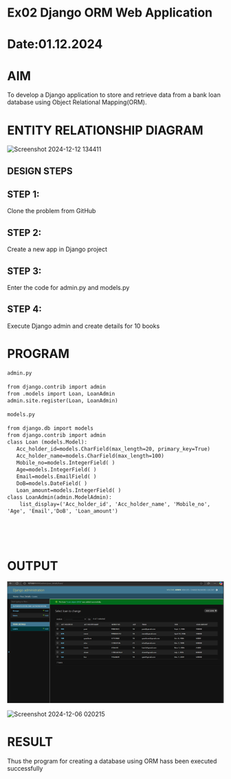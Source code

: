 # Ex02 Django ORM Web Application
# Date:01.12.2024
# AIM
To develop a Django application to store and retrieve data from a bank loan database using Object Relational Mapping(ORM).

# ENTITY RELATIONSHIP DIAGRAM

![Screenshot 2024-12-12 134411](https://github.com/user-attachments/assets/1dd8fe3b-3314-44d5-a0d9-2ccf9a599f60)

## DESIGN STEPS
## STEP 1:
Clone the problem from GitHub

## STEP 2:
Create a new app in Django project

## STEP 3:
Enter the code for admin.py and models.py

## STEP 4:
Execute Django admin and create details for 10 books

# PROGRAM
```
admin.py

from django.contrib import admin
from .models import Loan, LoanAdmin
admin.site.register(Loan, LoanAdmin)

models.py

from django.db import models
from django.contrib import admin
class Loan (models.Model):
   Acc_holder_id=models.CharField(max_length=20, primary_key=True)
   Acc_holder_name=models.CharField(max_length=100)
   Mobile_no=models.IntegerField( )
   Age=models.IntegerField( )
   Email=models.EmailField( )
   DoB=models.DateField( )
   Loan_amount=models.IntegerField( )
class LoanAdmin(admin.ModelAdmin):
    list_display=('Acc_holder_id', 'Acc_holder_name', 'Mobile_no', 'Age', 'Email','DoB', 'Loan_amount')





```
# OUTPUT
![alt text](<Screenshot 2024-12-01 151235.png>)

![Screenshot 2024-12-06 020215](https://github.com/user-attachments/assets/7831a736-6156-49c2-b0ae-b6f230e6b0ee)

# RESULT
Thus the program for creating a database using ORM hass been executed successfully
